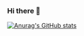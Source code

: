 ### Hi there 👋

[![Anurag's GitHub stats](https://github-readme-stats.vercel.app/api?username=P-CHARDAT&count_private=true&hide=stars,issues,contribs&show_icons=true&theme=gotham)](https://github.com/anuraghazra/github-readme-stats)


<!--
**P-CHARDAT/P-CHARDAT** is a ✨ _special_ ✨ repository because its `README.md` (this file) appears on your GitHub profile.

Here are some ideas to get you started:

- 🔭 I’m currently working on ...
- 🌱 I’m currently learning ...
- 👯 I’m looking to collaborate on ...
- 🤔 I’m looking for help with ...
- 💬 Ask me about ...
- 📫 How to reach me: ...
- 😄 Pronouns: ...
- ⚡ Fun fact: ...
-->
